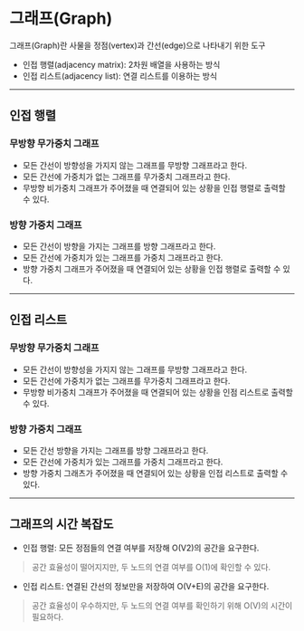 # 그래프(Graph)

그래프(Graph)란 사물을 정점(vertex)과 간선(edge)으로 나타내기 위한 도구
* 인접 행렬(adjacency matrix): 2차원 배열을 사용하는 방식
* 인접 리스트(adjacency list): 연결 리스트를 이용하는 방식
---
## 인접 행렬 
### 무방향 무가중치 그래프
* 모든 간선이 방향성을 가지지 않는 그래프를 무방향 그래프라고 한다.
* 모든 간선에 가중치가 없는 그래프를 무가중치 그래프라고 한다.
* 무방향 비가중치 그래프가 주어졌을 때 연결되어 있는 상황을 인접 행렬로 출력할 수 있다.

### 방향 가중치 그래프
* 모든 간선이 방향을 가지는 그래프를 방향 그래프라고 한다.
* 모든 간선에 가중치가 있는 그래프를 가중치 그래프라고 한다.
* 방향 가중치 그래프가 주어졌을 때 연결되어 있는 상황을 인접 행렬로 출력할 수 있다.
---
## 인접 리스트
### 무방향 무가중치 그래프
* 모든 간선이 방향성을 가지지 않는 그래프를 무방향 그래프라고 한다.
* 모든 간선에 가중치가 없는 그래프를 무가중치 그래프라고 한다.
* 무방향 비가중치 그래프가 주어졌을 때 연결되어 있는 상황을 인점 리스트로 출력할 수 있다.

### 방향 가중치 그래프
* 모든 간선 방향을 가지는 그래프를 방향 그래프라고 한다.
* 모든 간선에 가중치가 있는 그래프를 가중치 그래프라고 한다.
* 방향 가중치 그래츠가 주어졌을 때 연결되어 있는 상황을 인접 리스트로 출력할 수 있다.
---
## 그래프의 시간 복잡도
* 인접 행렬: 모든 정점들의 연결 여부를 저장해 O(V2)의 공간을 요구한다.
> 공간 효율성이 떨어지지만, 두 노드의 연결 여부를 O(1)에 확인할 수 있다.
* 인접 리스트: 연결된 간선의 정보만을 저장하여 O(V+E)의 공간을 요구한다.
> 공간 효율성이 우수하지만, 두 노드의 연결 여부를 확인하기 위해 O(V)의 시간이 필요하다.
